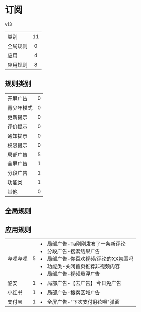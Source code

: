 # 订阅

v13

|||
| - |:-:|
|类别|11|
|全局规则|0|
|应用|4|
|应用规则|8|

## 规则类别

|||
| - |:-:|
|开屏广告|0|
|青少年模式|0|
|更新提示|0|
|评价提示|0|
|通知提示|0|
|权限提示|0|
|局部广告|5|
|全屏广告|1|
|分段广告|1|
|功能类|1|
|其他|0|

## 全局规则



## 应用规则

||||
| - |:-:|-|
|哔哩哔哩|5|<li>局部广告-Ta刚刚发布了一条新评论<li>分段广告-搜索结果广告<li>局部广告-你喜欢视频/评论的XX氛围吗<li>功能类-关闭首页推荐非视频内容<li>局部广告-视频悬浮广告|
|酷安|1|<li>局部广告-【去广告】 今日免广告|
|小红书|1|<li>局部广告-搜索区域广告|
|支付宝|1|<li>全屏广告-"下次支付用花呗"弹窗|
